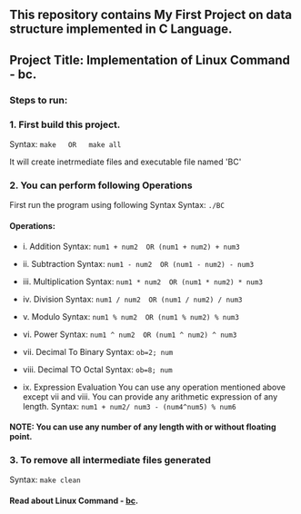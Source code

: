 ## This repository contains My First Project on data structure implemented in C Language.

## Project Title: Implementation of Linux Command - bc.

### Steps to run:

### 1. First build this project.
   Syntax:
   ``` make   OR   make all ```
    
   It will create inetrmediate files and executable file named 'BC'

### 2. You can perform following Operations

   First run the program using following Syntax
   Syntax: ``` ./BC ```

   #### Operations:

   - i.    Addition
   Syntax: ``` num1 + num2  OR (num1 + num2) + num3 ```


   - ii.   Subtraction
   Syntax: ``` num1 - num2  OR (num1 - num2) - num3 ```


   - iii.  Multiplication
   Syntax: ``` num1 * num2  OR (num1 * num2) * num3 ```


   - iv.   Division
   Syntax: ``` num1 / num2  OR (num1 / num2) / num3 ```


   - v.    Modulo
   Syntax: ``` num1 % num2  OR (num1 % num2) % num3 ```


   - vi.   Power
   Syntax: ``` num1 ^ num2  OR (num1 ^ num2) ^ num3 ```


   - vii.  Decimal To Binary
   Syntax: ``` ob=2; num ```


   - viii. Decimal TO Octal
   Syntax: ``` ob=8; num ```


   - ix. Expression Evaluation
   You can use any operation mentioned above except vii and viii. You can provide any arithmetic expression of any length.
   Syntax: ``` num1 + num2/ num3 - (num4^num5) % num6 ```


   #### NOTE: You can use any number of any length with or without floating point.


### 3. To remove all intermediate files generated

   Syntax: ``` make clean ```

#### Read about Linux Command - [bc](https://linux.die.net/man/1/bc).
